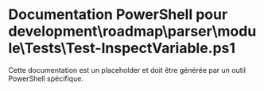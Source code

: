 # Documentation PowerShell pour development\roadmap\parser\module\Tests\Test-InspectVariable.ps1

Cette documentation est un placeholder et doit être générée par un outil PowerShell spécifique.
